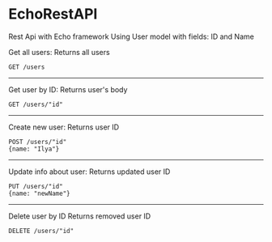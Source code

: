 # EchoRestAPI

Rest Api with Echo framework
Using User model with fields: ID and Name

Get all users:
Returns all users
```
GET /users
```
___
Get user by ID:
Returns user's body
```
GET /users/"id"
```
___
Create new user:
Returns user ID
```
POST /users/"id"
{name: "Ilya"}
```
___
Update info about user:
Returns updated user ID
```
PUT /users/"id"
{name: "newName"}
```
___
Delete user by ID
Returns removed user ID
```
DELETE /users/"id"
```
